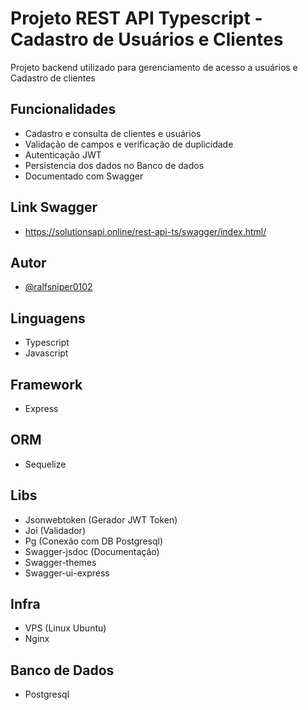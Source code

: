 
# Projeto REST API Typescript - Cadastro de Usuários e Clientes

Projeto backend utilizado para gerenciamento de acesso a usuários e Cadastro de clientes 

## Funcionalidades
- Cadastro e consulta de clientes e usuários
- Validação de campos e verificação de duplicidade 
- Autenticação JWT
- Persistencia dos dados no Banco de dados
- Documentado com Swagger

## Link Swagger
- https://solutionsapi.online/rest-api-ts/swagger/index.html/

## Autor
- [@ralfsniper0102](https://www.github.com/ralfsniper0102)

## Linguagens
- Typescript
- Javascript

## Framework
- Express

## ORM
- Sequelize

## Libs
- Jsonwebtoken (Gerador JWT Token)
- Joi (Validador)
- Pg (Conexão com DB Postgresql)
- Swagger-jsdoc (Documentação)
- Swagger-themes 
- Swagger-ui-express

## Infra
- VPS (Linux Ubuntu)
- Nginx

## Banco de Dados
- Postgresql